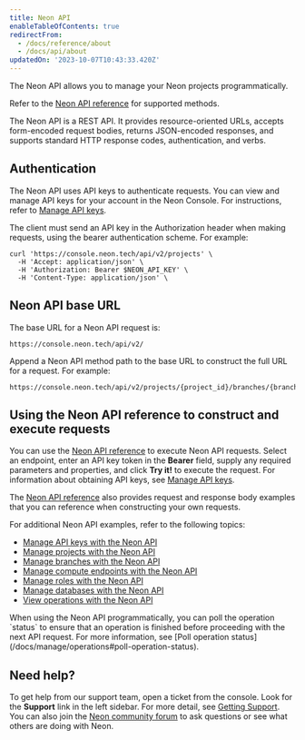 ```yaml
---
title: Neon API
enableTableOfContents: true
redirectFrom:
  - /docs/reference/about
  - /docs/api/about
updatedOn: '2023-10-07T10:43:33.420Z'
---
```


The Neon API allows you to manage your Neon projects programmatically.

Refer to the [Neon API reference](https://api-docs.neon.tech/reference/getting-started-with-neon-api) for supported methods.

The Neon API is a REST API. It provides resource-oriented URLs, accepts form-encoded request bodies, returns JSON-encoded responses, and supports standard HTTP response codes, authentication, and verbs.

## Authentication

The Neon API uses API keys to authenticate requests. You can view and manage API keys for your account in the Neon Console. For instructions, refer to [Manage API keys](/docs/manage/api-keys).

The client must send an API key in the Authorization header when making requests, using the bearer authentication scheme. For example:

```curl
curl 'https://console.neon.tech/api/v2/projects' \
  -H 'Accept: application/json' \
  -H 'Authorization: Bearer $NEON_API_KEY' \
  -H 'Content-Type: application/json' \
```

## Neon API base URL

The base URL for a Neon API request is:

```text
https://console.neon.tech/api/v2/
```

Append a Neon API method path to the base URL to construct the full URL for a request. For example:

```text
https://console.neon.tech/api/v2/projects/{project_id}/branches/{branch_id}
```

## Using the Neon API reference to construct and execute requests

You can use the [Neon API reference](https://api-docs.neon.tech/reference/getting-started-with-neon-api) to execute Neon API requests. Select an endpoint, enter an API key token in the **Bearer** field, supply any required parameters and properties, and click **Try it!** to execute the request. For information about obtaining API keys, see [Manage API keys](/docs/manage/api-keys).

The [Neon API reference](https://api-docs.neon.tech/reference/getting-started-with-neon-api) also provides request and response body examples that you can reference when constructing your own requests.

For additional Neon API examples, refer to the following topics:

- [Manage API keys with the Neon API](/docs/manage/api-keys#manage-api-keys-with-the-neon-api)
- [Manage projects with the Neon API](/docs/manage/projects#manage-projects-with-the-neon-api)
- [Manage branches with the Neon API](/docs/manage/branches#branching-with-the-neon-api)
- [Manage compute endpoints with the Neon API](/docs/manage/endpoints#manage-compute-endpoints-with-the-neon-api)
- [Manage roles with the Neon API](/docs/manage/users#manage-roles-with-the-neon-api)
- [Manage databases with the Neon API](/docs/manage/databases#manage-databases-with-the-neon-api)
- [View operations with the Neon API](/docs/manage/operations#view-operations-with-the-neon-api)

<Admonition type="important">
When using the Neon API programmatically, you can poll the operation `status` to ensure that an operation is finished before proceeding with the next API request. For more information, see [Poll operation status](/docs/manage/operations#poll-operation-status).
</Admonition>

## Need help?

To get help from our support team, open a ticket from the console. Look for the **Support** link in the left sidebar. For more detail, see [Getting Support](/docs/introduction/support). You can also join the [Neon community forum](https://community.neon.tech/) to ask questions or see what others are doing with Neon.
